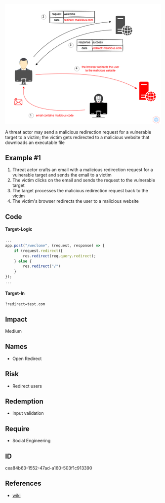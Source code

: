 <p align="center"> <img src="https://raw.githubusercontent.com/qeeqbox/open-redirect/main/open-redirect.png"></p>

A threat actor may send a malicious redirection request for a vulnerable target to a victim; the victim gets redirected to a malicious website that downloads an executable file

## Example #1
1. Threat actor crafts an email with a malicious redirection request for a vulnerable target and sends the email to a victim
2. The victim clicks on the email and sends the request to the vulnerable target
3. The target processes the malicious redirection request back to the victim
4. The victim's browser redirects the user to a malicious website

## Code
#### Target-Logic 
```js
...
app.post("/weclome", (request, response) => {
    if (request.redirect){
        res.redirect(req.query.redirect);
    } else {
        res.redirect("/")
    }
});
...
```

#### Target-In
```
?redirect=test.com
```

## Impact
Medium

## Names
- Open Redirect

## Risk
- Redirect users

## Redemption
- Input validation

## Require
- Social Engineering

## ID
cea84b63-1552-47ad-a160-503f1c913390

## References
- [wiki](https://en.wikipedia.org/wiki/Open_redirect)
